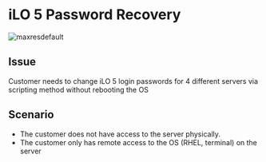 # iLO 5 Password Recovery
![maxresdefault](https://github.com/fayas1290/iLO-5-Password-Recovery/assets/157561213/27e63f69-0bf9-48c6-9ca9-e57a21650532)



## Issue

Customer needs to change iLO 5 login passwords for 4 different servers via scripting method without rebooting the OS

## Scenario
- The customer does not have access to the server physically.
- The customer only has remote access to the OS (RHEL, terminal) on the server
